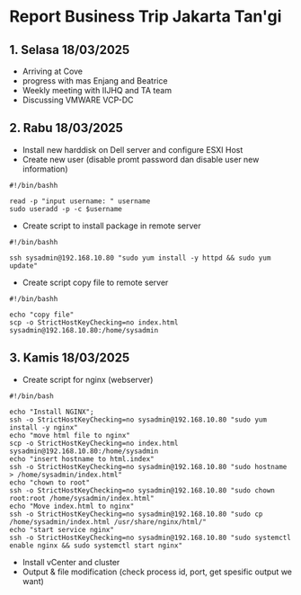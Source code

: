 # Report Business Trip Jakarta Tan'gi

## 1. Selasa 18/03/2025
- Arriving at Cove
- progress with mas Enjang and Beatrice
- Weekly meeting with IIJHQ and TA team
- Discussing VMWARE VCP-DC
## 2. Rabu 18/03/2025
- Install new harddisk on Dell server and configure ESXI Host
- Create new user (disable promt password dan disable user new information)
```
#!/bin/bashh

read -p "input username: " username
sudo useradd -p -c $username
```
- Create script to install package in remote server
```
#!/bin/bashh

ssh sysadmin@192.168.10.80 "sudo yum install -y httpd && sudo yum update"
```
- Create script copy file to remote server
```
#!/bin/bashh

echo "copy file"
scp -o StrictHostKeyChecking=no index.html sysadmin@192.168.10.80:/home/sysadmin
```
## 3. Kamis 18/03/2025
- Create script for nginx (webserver)
```
#!/bin/bash

echo "Install NGINX";
ssh -o StrictHostKeyChecking=no sysadmin@192.168.10.80 "sudo yum install -y nginx"
echo "move html file to nginx"
scp -o StrictHostKeyChecking=no index.html sysadmin@192.168.10.80:/home/sysadmin
echo "insert hostname to html.index"
ssh -o StrictHostKeyChecking=no sysadmin@192.168.10.80 "sudo hostname > /home/sysadmin/index.html"
echo "chown to root"
ssh -o StrictHostKeyChecking=no sysadmin@192.168.10.80 "sudo chown root:root /home/sysadmin/index.html"
echo "Move index.html to nginx"
ssh -o StrictHostKeyChecking=no sysadmin@192.168.10.80 "sudo cp /home/sysadmin/index.html /usr/share/nginx/html/"
echo "start service nginx"
ssh -o StrictHostKeyChecking=no sysadmin@192.168.10.80 "sudo systemctl enable nginx && sudo systemctl start nginx"
```
- Install vCenter and cluster
- Output & file modification (check process id, port, get spesific output we want)